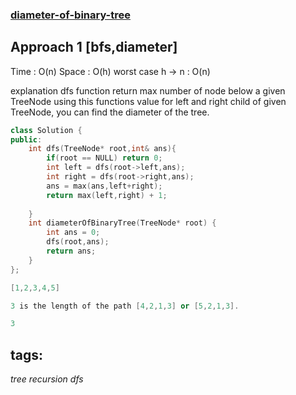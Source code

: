 ### [diameter-of-binary-tree](https://leetcode.com/problems/diameter-of-binary-tree/)

## Approach 1 [bfs,diameter]

Time : O(n)
Space : O(h) worst case h -> n : O(n)

explanation
dfs function return max number of node below a given TreeNode
using this functions value for left and right child of given TreeNode, you can find the diameter of the tree.

```cpp
class Solution {
public:
    int dfs(TreeNode* root,int& ans){
        if(root == NULL) return 0;
        int left = dfs(root->left,ans);
        int right = dfs(root->right,ans);
        ans = max(ans,left+right);
        return max(left,right) + 1;
        
    }
    int diameterOfBinaryTree(TreeNode* root) {
        int ans = 0;
        dfs(root,ans);
        return ans;
    }
};
``` 

```cpp
[1,2,3,4,5]

3 is the length of the path [4,2,1,3] or [5,2,1,3].

3
```

## tags:
$tree$
$recursion$
$dfs$